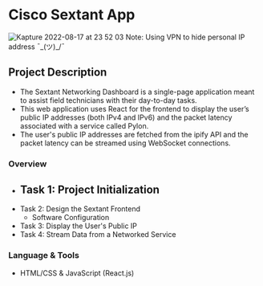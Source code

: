 # Cisco Sextant App 
![Kapture 2022-08-17 at 23 52 03](https://user-images.githubusercontent.com/94224903/185320508-94563001-9d60-4c9a-a2b5-9687e8b08bcb.gif)
Note: Using VPN to hide personal IP address ¯\_(ツ)_/¯
## **Project Description**
- The Sextant Networking Dashboard is a single-page application meant to assist field technicians with their day-to-day tasks. 
- This web application uses React for the frontend to display the user’s public IP addresses (both IPv4 and IPv6) and the packet latency associated with a service called Pylon. 
- The user's public IP addresses are fetched from the ipify API and the packet latency can be streamed using WebSocket connections.

### **Overview**

- Task 1: Project Initialization
  -
- Task 2: Design the Sextant Frontend
  - Software Configuration
- Task 3: Display the User's Public IP
- Task 4: Stream Data from a Networked Service

### Language **& Tools**

- HTML/CSS & JavaScript (React.js)
